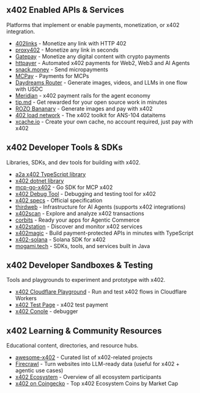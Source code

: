 
## x402 Enabled APIs & Services
Platforms that implement or enable payments, monetization, or x402 integration.

- [402links](https://402links.com/) - Monetize any link with HTTP 402  
- [proxy402](https://proxy402.com/) - Monetize any link in seconds  
- [Gatepay](https://gatepay.cloud/) - Monetize any digital content with crypto payments  
- [httpayer](https://www.httpayer.com/) - Automated x402 payments for Web2, Web3 and AI Agents
- [snack.money](https://snack.money) - Send micropayments  
- [MCPay](https://mcpay.tech/) - Payments for MCPs  
- [Daydreams Router](https://router.daydreams.systems/) - Generate images, videos, and LLMs in one flow with USDC  
- [Meridian](https://mrdn.finance/) - x402 payment rails for the agent economy  
- [tip.md](https://www.tip.md/) - Get rewarded for your open source work in minutes  
- [ROZO Bananary](https://banana.rozo.ai/) - Generate images and pay with x402  
- [402 load network](https://402.load.network/) - The x402 toolkit for ANS-104 dataitems  
- [xcache.io](https://www.xcache.io/) - Create your own cache, no account required, just pay with x402 

## x402 Developer Tools & SDKs
Libraries, SDKs, and dev tools for building with x402.

- [a2a x402 TypeScript library](https://github.com/dabit3/a2a-x402-typescript)  
- [x402 dotnet library](https://github.com/michielpost/x402-dotnet)  
- [mcp-go-x402](https://github.com/mark3labs/mcp-go-x402) - Go SDK for MCP x402  
- [x402 Debug Tool](https://proxy402.com/fetch) - Debugging and testing tool for x402  
- [x402 specs](https://github.com/coinbase/x402/blob/main/specs/x402-specification.md) - Official specification  
- [thirdweb](https://thirdweb.com) - Infrastructure for AI Agents (supports x402 integrations)  
- [x402scan](https://www.x402scan.com/) - Explore and analyze x402 transactions  
- [corbits](https://corbits.dev/) - Ready your apps for Agentic Commerce  
- [x402station](https://x402station.com/) - Discover and monitor x402 services
- [x402magic](https://x402magic.xyz/) - Build payment-protected APIs in minutes with TypeScript
- [x402-solana](https://github.com/payainetwork/x402-solana) - Solana SDK for x402
- [mogami.tech](https://www.mogami.tech) - SDKs, tools, and services built in Java 

## x402 Developer Sandboxes & Testing
Tools and playgrounds to experiment and prototype with x402.
- [x402 Cloudflare Playground](https://playground.x402.cloudflare.com/) - Run and test x402 flows in Cloudflare Workers  
- [x402 Test Page](https://www.x402.org/protected) - x402 test payment
- [x402 Conole](https://console.mogami.tech/) - debugger

## x402 Learning & Community Resources
Educational content, directories, and resource hubs.

- [awesome-x402](https://github.com/Merit-Systems/awesome-x402) - Curated list of x402-related projects  
- [Firecrawl](https://www.firecrawl.dev) - Turn websites into LLM-ready data (useful for x402 + agentic use cases)  
- [x402 Ecosystem](https://www.x402.org/ecosystem) - Overview of all ecosystem participants  
- [x402 on Coingecko](https://www.coingecko.com/en/categories/x402-ecosystem) - Top x402 Ecosystem Coins by Market Cap
